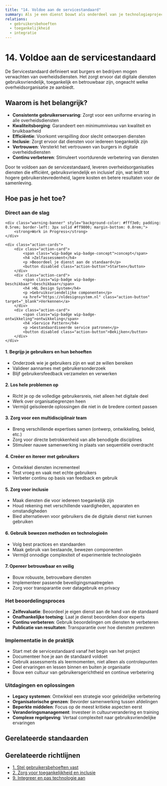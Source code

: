 ```yaml
---
title: "14. Voldoe aan de servicestandaard"
summary: Als je een dienst bouwt als onderdeel van je technologieproject of -programma, moet je ook voldoen aan de Servicestandaard.
relations:
  - gebruikersbehoeften
  - toegankelijkheid
  - integratie
---
```


# 14. Voldoe aan de servicestandaard

De Servicestandaard definieert wat burgers en bedrijven mogen verwachten van overheidsdiensten. Het zorgt ervoor dat digitale diensten gebruiksvriendelijk, toegankelijk en betrouwbaar zijn, ongeacht welke overheidsorganisatie ze aanbiedt.

## Waarom is het belangrijk?

- **Consistente gebruikerservaring**: Zorgt voor een uniforme ervaring in alle overheidsdiensten
- **Kwaliteitsborging**: Garandeert een minimumniveau van kwaliteit en bruikbaarheid
- **Efficiëntie**: Voorkomt verspilling door slecht ontworpen diensten
- **Inclusie**: Zorgt ervoor dat diensten voor iedereen toegankelijk zijn
- **Vertrouwen**: Versterkt het vertrouwen van burgers in digitale overheidsdiensten
- **Continu verbeteren**: Stimuleert voortdurende verbetering van diensten

Door te voldoen aan de servicestandaard, leveren overheidsorganisaties diensten die efficiënt, gebruiksvriendelijk en inclusief zijn, wat leidt tot hogere gebruikerstevredenheid, lagere kosten en betere resultaten voor de samenleving.

## Hoe pas je het toe?

<div class="direct-aan-de-slag">
    <h3>Direct aan de slag</h3>

    <div class="warning-banner" style="background-color: #fff3e0; padding: 0.5rem; border-left: 3px solid #ff9800; margin-bottom: 0.8rem;">
        <strong>Work in Progress</strong>
    </div>

    <div class="action-cards">
        <div class="action-card">
            <span class="wip-badge wip-badge-concept">concept</span>
            <h4 >Zelfassessment</h4>
            <p >Beoordeel je dienst aan de standaard</p>
            <button disabled class="action-button">Starten</button>
        </div>
        <div class="action-card">
            <span class="wip-badge wip-badge-beschikbaar">beschikbaar</span>
            <h4 >NL Design System</h4>
            <p >Gebruiksvriendelijke componenten</p>
            <a href="https://nldesignsystem.nl" class="action-button" target="_blank">Verkennen</a>
        </div>
        <div class="action-card">
            <span class="wip-badge wip-badge-ontwikkeling">ontwikkeling</span>
            <h4 >Service Pattern</h4>
            <p >Gestandaardiseerde service patronen</p>
            <button disabled class="action-button">Bekijken</button>
        </div>
    </div>
</div>

#### 1. Begrijp je gebruikers en hun behoeften

- Onderzoek wie je gebruikers zijn en wat ze willen bereiken
- Valideer aannames met gebruikersonderzoek
- Blijf gebruikersfeedback verzamelen en verwerken

#### 2. Los hele problemen op

- Richt je op de volledige gebruikersreis, niet alleen het digitale deel
- Werk over organisatiegrenzen heen
- Vermijd geïsoleerde oplossingen die niet in de bredere context passen

#### 3. Zorg voor een multidisciplinair team

- Breng verschillende expertises samen (ontwerp, ontwikkeling, beleid, etc.)
- Zorg voor directe betrokkenheid van alle benodigde disciplines
- Stimuleer nauwe samenwerking in plaats van sequentiële overdracht

#### 4. Creëer en itereer met gebruikers

- Ontwikkel diensten incrementeel
- Test vroeg en vaak met echte gebruikers
- Verbeter continu op basis van feedback en gebruik

#### 5. Zorg voor inclusie

- Maak diensten die voor iedereen toegankelijk zijn
- Houd rekening met verschillende vaardigheden, apparaten en omstandigheden
- Bied alternatieven voor gebruikers die de digitale dienst niet kunnen gebruiken

#### 6. Gebruik bewezen methoden en technologieën

- Volg best practices en standaarden
- Maak gebruik van bestaande, bewezen componenten
- Vermijd onnodige complexiteit of experimentele technologieën

#### 7. Opereer betrouwbaar en veilig

- Bouw robuuste, betrouwbare diensten
- Implementeer passende beveiligingsmaatregelen
- Zorg voor transparantie over datagebruik en privacy

### Het beoordelingsproces

- **Zelfevaluatie**: Beoordeel je eigen dienst aan de hand van de standaard
- **Onafhankelijke toetsing**: Laat je dienst beoordelen door experts
- **Continu verbeteren**: Gebruik beoordelingen om diensten te verbeteren
- **Publicatie van resultaten**: Transparantie over hoe diensten presteren

### Implementatie in de praktijk

- Start met de servicestandaard vanaf het begin van het project
- Documenteer hoe je aan de standaard voldoet
- Gebruik assessments als leermomenten, niet alleen als controlepunten
- Deel ervaringen en lessen binnen en buiten je organisatie
- Bouw een cultuur van gebruikersgerichtheid en continue verbetering

### Uitdagingen en oplossingen

- **Legacy systemen**: Ontwikkel een strategie voor geleidelijke verbetering
- **Organisatorische grenzen**: Bevorder samenwerking tussen afdelingen
- **Beperkte middelen**: Focus op de meest kritieke aspecten eerst
- **Veranderingsmanagement**: Investeer in cultuurverandering en training
- **Complexe regelgeving**: Vertaal complexiteit naar gebruiksvriendelijke ervaringen

## Gerelateerde standaarden

## Gerelateerde richtlijnen

- [1. Stel gebruikersbehoeften vast](../gebruikersbehoeften/index.md)
- [2. Zorg voor toegankelijkheid en inclusie](../toegankelijkheid/index.md)
- [9. Integreer en pas technologie aan](../integratie/index.md)

